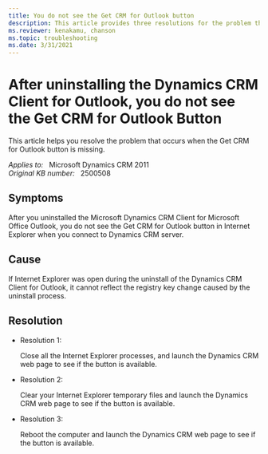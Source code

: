 ```yaml
---
title: You do not see the Get CRM for Outlook button
description: This article provides three resolutions for the problem that occurs when the Get CRM for Outlook button is missing.
ms.reviewer: kenakamu, chanson
ms.topic: troubleshooting
ms.date: 3/31/2021
---
```

# After uninstalling the Dynamics CRM Client for Outlook, you do not see the Get CRM for Outlook Button

This article helps you resolve the problem that occurs when the Get CRM for Outlook button is missing.

_Applies to:_ &nbsp; Microsoft Dynamics CRM 2011  
_Original KB number:_ &nbsp; 2500508

## Symptoms

After you uninstalled the Microsoft Dynamics CRM Client for Microsoft Office Outlook, you do not see the Get CRM for Outlook  button in Internet Explorer when you connect to Dynamics CRM server.

## Cause

If Internet Explorer was open during the uninstall of the Dynamics CRM Client for Outlook, it cannot reflect the registry key change caused by the uninstall process.

## Resolution

- Resolution 1:

  Close all the Internet Explorer processes, and launch the Dynamics CRM web page to see if the button is available.

- Resolution 2:

  Clear your Internet Explorer temporary files and launch the Dynamics CRM web page to see if the button is available.

- Resolution 3:

  Reboot the computer and launch the Dynamics CRM web page to see if the button is available.
